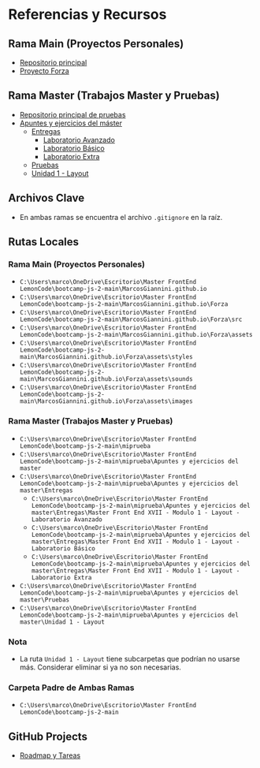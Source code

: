 
# Referencias y Recursos

## Rama Main (Proyectos Personales)
- [Repositorio principal](https://github.com/MarcosGiannini/MarcosGiannini.github.io)
- [Proyecto Forza](https://github.com/MarcosGiannini/MarcosGiannini.github.io/tree/main/Forza)

## Rama Master (Trabajos Master y Pruebas)
- [Repositorio principal de pruebas](https://github.com/MarcosGiannini/miprueba)
- [Apuntes y ejercicios del máster](https://github.com/MarcosGiannini/miprueba/tree/master/Apuntes%20y%20ejercicios%20del%20master)
  - [Entregas](https://github.com/MarcosGiannini/miprueba/tree/master/Apuntes%20y%20ejercicios%20del%20master/Entregas)
    - [Laboratorio Avanzado](https://github.com/MarcosGiannini/miprueba/tree/master/Apuntes%20y%20ejercicios%20del%20master/Entregas/Master%20Front%20End%20XVII%20-%20Modulo%201%20-%20Layout%20-%20Laboratorio%20Avanzado)
    - [Laboratorio Básico](https://github.com/MarcosGiannini/miprueba/tree/master/Apuntes%20y%20ejercicios%20del%20master/Entregas/Master%20Front%20End%20XVII%20-%20Modulo%201%20-%20Layout%20-%20Laboratorio%20B%C3%A1sico)
    - [Laboratorio Extra](https://github.com/MarcosGiannini/miprueba/tree/master/Apuntes%20y%20ejercicios%20del%20master/Entregas/Master%20Front%20End%20XVII%20-%20Modulo%201%20-%20Layout%20-%20Laboratorio%20Extra)
  - [Pruebas](https://github.com/MarcosGiannini/miprueba/tree/master/Apuntes%20y%20ejercicios%20del%20master/Pruebas)
  - [Unidad 1 - Layout](https://github.com/MarcosGiannini/miprueba/tree/master/Apuntes%20y%20ejercicios%20del%20master/Unidad%201%20-%20Layout)

## Archivos Clave
- En ambas ramas se encuentra el archivo `.gitignore` en la raíz.


## Rutas Locales

### Rama Main (Proyectos Personales)
- `C:\Users\marco\OneDrive\Escritorio\Master FrontEnd LemonCode\bootcamp-js-2-main\MarcosGiannini.github.io`
- `C:\Users\marco\OneDrive\Escritorio\Master FrontEnd LemonCode\bootcamp-js-2-main\MarcosGiannini.github.io\Forza`
- `C:\Users\marco\OneDrive\Escritorio\Master FrontEnd LemonCode\bootcamp-js-2-main\MarcosGiannini.github.io\Forza\src`
- `C:\Users\marco\OneDrive\Escritorio\Master FrontEnd LemonCode\bootcamp-js-2-main\MarcosGiannini.github.io\Forza\assets`
- `C:\Users\marco\OneDrive\Escritorio\Master FrontEnd LemonCode\bootcamp-js-2-main\MarcosGiannini.github.io\Forza\assets\styles`
- `C:\Users\marco\OneDrive\Escritorio\Master FrontEnd LemonCode\bootcamp-js-2-main\MarcosGiannini.github.io\Forza\assets\sounds`
- `C:\Users\marco\OneDrive\Escritorio\Master FrontEnd LemonCode\bootcamp-js-2-main\MarcosGiannini.github.io\Forza\assets\images`

### Rama Master (Trabajos Master y Pruebas)
- `C:\Users\marco\OneDrive\Escritorio\Master FrontEnd LemonCode\bootcamp-js-2-main\miprueba`
- `C:\Users\marco\OneDrive\Escritorio\Master FrontEnd LemonCode\bootcamp-js-2-main\miprueba\Apuntes y ejercicios del master`
- `C:\Users\marco\OneDrive\Escritorio\Master FrontEnd LemonCode\bootcamp-js-2-main\miprueba\Apuntes y ejercicios del master\Entregas`
  - `C:\Users\marco\OneDrive\Escritorio\Master FrontEnd LemonCode\bootcamp-js-2-main\miprueba\Apuntes y ejercicios del master\Entregas\Master Front End XVII - Modulo 1 - Layout - Laboratorio Avanzado`
  - `C:\Users\marco\OneDrive\Escritorio\Master FrontEnd LemonCode\bootcamp-js-2-main\miprueba\Apuntes y ejercicios del master\Entregas\Master Front End XVII - Modulo 1 - Layout - Laboratorio Básico`
  - `C:\Users\marco\OneDrive\Escritorio\Master FrontEnd LemonCode\bootcamp-js-2-main\miprueba\Apuntes y ejercicios del master\Entregas\Master Front End XVII - Modulo 1 - Layout - Laboratorio Extra`
- `C:\Users\marco\OneDrive\Escritorio\Master FrontEnd LemonCode\bootcamp-js-2-main\miprueba\Apuntes y ejercicios del master\Pruebas`
- `C:\Users\marco\OneDrive\Escritorio\Master FrontEnd LemonCode\bootcamp-js-2-main\miprueba\Apuntes y ejercicios del master\Unidad 1 - Layout`

### Nota
- La ruta `Unidad 1 - Layout` tiene subcarpetas que podrían no usarse más. Considerar eliminar si ya no son necesarias.

### Carpeta Padre de Ambas Ramas
- `C:\Users\marco\OneDrive\Escritorio\Master FrontEnd LemonCode\bootcamp-js-2-main`

## GitHub Projects

- [Roadmap y Tareas](https://github.com/users/MarcosGiannini/projects/2/views/1)

